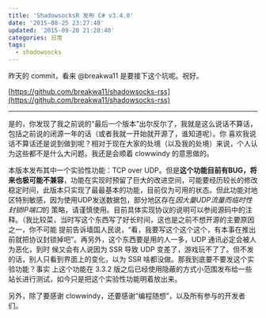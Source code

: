 ```yaml
---
title: 'ShadowsocksR 发布 C# v3.4.0'
date: '2015-08-25 23:27:48'
updated: '2015-09-20 21:28:40'
categories: 日常
tags:
  - shadowsocks
---
```



昨天的 commit，看来 @breakwa11 是要接下这个坑呢。祝好。

[https://github.com/breakwa11/shadowsocks-rss](https://github.com/breakwa11/shadowsocks-rss)

- - - - - -

是的，你发现了我之前说的“最后一个版本”出尔反尔了，我就是这么说话不算话，包括之前说的闭源一年的话（或者我就一开始就开源了，谁知道呢）。你 喜欢我说话不算话还是说到做到呢？相对于现在大家的处境（以及我的处境）来说，个人认为这些都不是什么大问题。我还是会顺着 clowwindy 的意思做的。

本版本发布其中一个实验性功能：TCP over UDP。但是**这个功能目前有BUG，将来也极可能不兼容**，功能在实现时预留了巨大的改进空间，可能要经历较长的修改稳定时间，此版本只实现了最最基本的功能，目前仅为可用的状态。但此功能对地区特别敏感，因为使用UDP发送数据包，部分地区存在*因大量UDP流量而临时性封锁IP端口*的 策略，请谨慎使用。目前具体实现协议的说明可以参阅源码中的注释。（我比较菜，当时写这个东西写了好长时间，这也是之前不想开源的主要原因之一，你不可能 提前告诉墙国人民说，“看，我要写这个这个这个，有本事在推出前就把协议封锁掉吧”。再另外，这个东西要是用的人一多，UDP 通讯必定会被人为恶化，到时 候又会有人说因为 SSR 导致 UDP 变差了，游戏玩不了了。但不发的话，别人只看到界面上的变化，以为 SSR 啥都没做。那我到底要不要发这个实验功能？事实 上这个功能在 3.3.2 版之后已经使用隐蔽的方式小范围发布给一些站长进行测试，如今只是把这个实验性功能明着放出来。

另外，除了要感谢 clowwindy，还要感谢“编程随想”，以及所有参与的开发者们。



